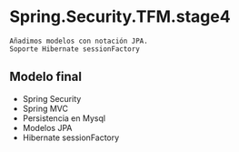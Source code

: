 # Spring.Security.TFM.stage4
```
Añadimos modelos con notación JPA. 
Soporte Hibernate sessionFactory
```
## Modelo final

* Spring Security
* Spring MVC
* Persistencia en Mysql
* Modelos JPA
* Hibernate sessionFactory
